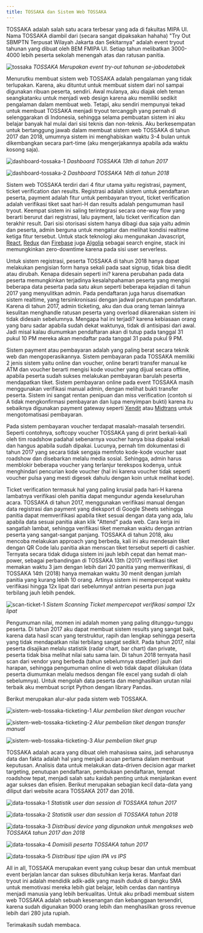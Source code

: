 ```yaml
---
title: TOSSAKA dan Sistem Web TOSSAKA
---
```


TOSSAKA adalah salah satu acara terbesar yang ada di fakultas MIPA UI. Nama TOSSAKA diambil dari (secara sangat dipaksakan hahaha) "Try Out SBMPTN Terpusat Wilayah Jakarta dan Sekitarnya" adalah event tryout tahunan yang dibuat oleh BEM FMIPA UI. Setiap tahun melibatkan 3000-4000 lebih peserta sekolah menengah atas dan ratusan panitia.

![tossaka](https://eufat.github.io/images/tossaka.jpg)
*TOSSAKA Merupakan event try-out tahunan se-jabodetabek*

Menurutku membuat sistem web TOSSAKA adalah pengalaman yang tidak terlupakan. Karena, aku dituntut untuk membuat sistem dari nol sampai digunakan ribuan peserta, sendiri. Awal mulanya, aku diajak oleh teman seangkatanku untuk menjadi web design karena aku memiliki sedikit pengalaman dalam membuat web. Tetapi, aku sendiri mempunyai tekad untuk membuat TOSSAKA menjadi tryout tercanggih yang pernah di selenggarakan di Indonesia, sehingga selama pembuatan sistem ini aku belajar banyak hal mulai dari sisi teknis dan non-teknis. Aku berkesempatan untuk bertanggung jawab dalam membuat sistem web TOSSAKA di tahun 2017 dan 2018, umumnya sistem ini menghabiskan waktu 3-4 bulan untuk dikembangkan secara part-time (aku mengerjakannya apabila ada waktu kosong saja).

![dashboard-tossaka-1](https://eufat.github.io/images/dashboard-tossaka-1.png)
*Dashboard TOSSAKA 13th di tahun 2017*

![dashboard-tossaka-2](https://eufat.github.io/images/dashboard-tossaka-2.png)
*Dashboard TOSSAKA 14th di tahun 2018*

Sistem web TOSSAKA terdiri dari 4 fitur utama yaitu registrasi, payment, ticket verification dan results. Registrasi adalah sistem untuk pendaftaran peserta, payment adalah fitur untuk pembayaran tryout, ticket verification adalah verifikasi tiket saat hari-H dan results adalah pengumuman hasil tryout. Keempat sistem ini saling terintegrasi secara one-way flow yang berarti berurut dari registrasi, lalu payment, lalu ticket verification dan terakhir result. Dari sisi otorisasi sistem hanya dibagi dua saja yaitu admin dan peserta, admin berguna untuk mengatur dan melihat kondisi realtime ketiga fitur tersebut. Untuk stack teknologi aku mengunakan Javascript, [React](https://reactjs.org/), [Redux](https://redux.js.org/) dan [Firebase](https://firebase.google.com/) juga [Algolia](https://www.algolia.com/) sebagai search engine, stack ini memungkinkan zero-downtime karena pada sisi user serverless.

Untuk sistem registrasi, peserta TOSSAKA di tahun 2018 hanya dapat melakukan pengisian form hanya sekali pada saat signup, tidak bisa diedit atau dirubah. Kenapa didesain seperti ini? karena perubahan pada data peserta memungkinkan terjadinya kesalahpahaman peserta yang mengisi beberapa data peserta pada satu akun seperti beberapa kejadian di tahun 2017 yang menyulitkan admin. Pada pendaftaran juga harus disematkan sistem realtime, yang tersinkronisasi dengan jadwal penutupan pendaftaran. Karena di tahun 2017, admin ticketing, aku dan dua orang teman lainnya kesulitan menghandle ratusan peserta yang overload dikarenakan sistem ini tidak didesain sebelumnya. Mengapa hal ini terjadi? karena kebiasaan orang yang baru sadar apabila sudah dekat waktunya, tidak di antisipasi dari awal. Jadi misal kalau diumumkan pendaftaran akan di tutup pada tanggal 31 pukul 10 PM mereka akan mendaftar pada tanggal 31 pada pukul 9 PM.

Sistem payment atau pembayaran adalah yang paling berat secara teknik web dan mengoperasikannya. Sistem pembayaran pada TOSSAKA memiliki 2 jenis sistem yaitu online dan voucher, online berarti transfer manual ke ATM dan voucher berarti mengisi kode voucher yang dijual secara offline, apabila peserta sudah sukses melakukan pembayaran barulah peserta mendapatkan tiket. Sistem pembayaran online pada event TOSSAKA masih menggunakan verifikasi manual admin, dengan melihat bukti transfer peserta. Sistem ini sangat rentan penipuan dan miss verification (contoh si A tidak mengkonfirmasi pembayaran dan lupa menyimpan bukti) karena itu sebaiknya digunakan payment gateway seperti [Xendit](https://www.xendit.co/en/) atau [Midtrans](https://midtrans.com/) untuk mengotomatisasi pembayaran.

Pada sistem pembayaran voucher terdapat masalah-masalah tersendiri. Seperti contohnya, softcopy voucher TOSSAKA yang di print berkali-kali oleh tim roadshow padahal sebenarnya voucher hanya bisa dipakai sekali dan hangus apabila sudah dipakai. Lucunya, pernah tim dokumentasi di tahun 2017 yang secara tidak sengaja memfoto kode-kode voucher saat roadshow dan disebarkan melalu media sosial. Sehingga, admin harus memblokir beberapa voucher yang terlanjur terekspos kodenya, untuk menghindari pencurian kode voucher (hal ini karena voucher tidak seperti voucher pulsa yang mesti digesek dahulu dengan koin untuk melihat kode).

Ticket verification termasuk hal yang paling krusial pada hari-H karena lambatnya verifikasi oleh panitia dapat mengundur agenda keseluruhan acara. TOSSAKA di tahun 2017, menggunakan verifikasi manual dengan data registrasi dan payment yang dieksport di Google Sheets sehingga panitia dapat memverifikasi apabila tiket sesuai dengan data yang ada, lalu apabila data sesuai panitia akan klik "Attend" pada web. Cara kerja ini sangatlah lambat, sehingga verifikasi tiket memakan waktu dengan antrian peserta yang sangat-sangat panjang. TOSSAKA di tahun 2018, aku mencoba melakukan approach yang berbeda, kali ini aku mendesain tiket dengan QR Code lalu panitia akan menscan tiket tersebut seperti di cashier. Ternyata secara tidak diduga sistem ini jauh lebih cepat dan hemat man-power, sebagai perbandingan di TOSSAKA 13th (2017) verifikasi tiket memakan waktu 3 jam dengan lebih dari 20 panitia yang memverifikasi, di TOSSAKA 14th (2018) hanya memakan waktu 30 menit dengan jumlah panitia yang kurang lebih 10 orang. Artinya sistem ini mempercepat waktu verifikasi hingga 12x lipat dari sebelumnya! antrian peserta pun juga terbilang jauh lebih pendek.

![scan-ticket-1](https://eufat.github.io/images/scan-ticket-1.png)
*Sistem Scanning Ticket mempercepat verifikasi sampai 12x lipat*

Pengumuman nilai, momen ini adalah momen yang paling ditunggu-tunggu peserta. Di tahun 2017 aku dapat membuat sistem results yang sangat baik, karena data hasil scan yang terstruktur, rapih dan lengkap sehingga peserta yang tidak mendapatkan nilai terbilang sangat sedikit. Pada tahun 2017, nilai peserta disajikan melalu statistik (radar chart, bar chart) dan private, peserta tidak bisa melihat nilai satu sama lain. Di tahun 2018 ternyata hasil scan dari vendor yang berbeda (tahun sebelumnya staedtler) jauh dari harapan, sehingga pengumuman online di web tidak dapat dilakukan (data peserta diumumkan melalu medsos dengan file excel yang sudah di olah sebelumnya). Untuk mengolah data peserta dan menghasilkan urutan nilai terbaik aku membuat script Python dengan library Pandas.

Berikut merupakan alur-alur pada sistem web TOSSAKA.

![sistem-web-tossaka-ticketing-1](https://eufat.github.io/images/sistem-web-tossaka-ticketing-1.png)
*Alur pembelian tiket dengan voucher*

![sistem-web-tossaka-ticketing-2](https://eufat.github.io/images/sistem-web-tossaka-ticketing-2.png)
*Alur pembelian tiket dengan transfer manual*

![sistem-web-tossaka-ticketing-3](https://eufat.github.io/images/sistem-web-tossaka-ticketing-3.png)
*Alur pembelian tiket grup*


TOSSAKA adalah acara yang dibuat oleh mahasiswa sains, jadi seharusnya data dan fakta adalah hal yang menjadi acuan pertama dalam membuat keputusan. Analisis data untuk melakukan data-driven decision agar market targeting, penutupan pendaftaran, pembukaan pendaftaran, tempat roadshow tepat, menjadi salah satu kaidah penting untuk menjalankan event agar sukses dan efisien. Berikut merupakan sebagian kecil data-data yang diliput dari website acara TOSSAKA 2017 dan 2018.

![data-tossaka-1](https://eufat.github.io/images/data-tossaka-1.png)
*Statistik user dan session di TOSSAKA tahun 2017*

![data-tossaka-2](https://eufat.github.io/images/data-tossaka-2.png)
*Statistik user dan session di TOSSAKA tahun 2018*

![data-tossaka-3](https://eufat.github.io/images/data-tossaka-3.png)
*Distribusi device yang digunakan untuk mengakses web TOSSAKA tahun 2017 dan 2018*

![data-tossaka-4](https://eufat.github.io/images/data-tossaka-4.png)
*Domisili peserta TOSSAKA tahun 2017*

![data-tossaka-5](https://eufat.github.io/images/data-tossaka-5.png)
*Distribusi tipe ujian IPA vs IPS*



All in all, TOSSAKA merupakan event yang cukup besar dan untuk membuat event berjalan lancar dan sukses dibutuhkan kerja keras. Manfaat dari tryout ini adalah mendidik adik-adik yang masih duduk di bangku SMA untuk memotivasi mereka lebih giat belajar, lebih cerdas dan nantinya menjadi manusia yang lebih berkualitas. Untuk aku pribadi membuat sistem web TOSSAKA adalah sebuah kesenangan dan kebanggaan tersendiri, karena sudah digunakan 9000 orang lebih dan menghasilkan gross revenue lebih dari 280 juta rupiah.


Terimakasih sudah membaca.





